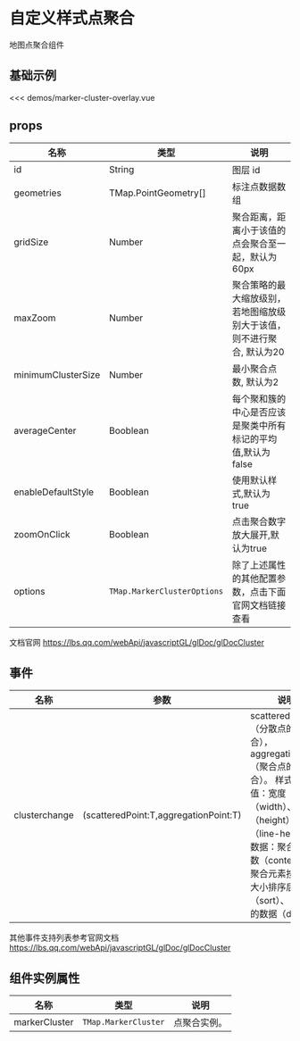 # 自定义样式点聚合

地图点聚合组件


## 基础示例

<MarkerClusterOverlayDemo/>

<<< demos/marker-cluster-overlay.vue

## props

| 名称            | 类型                         | 说明                                                 |
| --------------- | ---------------------------- | ---------------------------------------------------- |
| id         | String                                       | 图层 id          |
| geometries | TMap.PointGeometry[]                         | 标注点数据数组   |
| gridSize | Number                                         | 聚合距离，距离小于该值的点会聚合至一起，默认为60px  |
| maxZoom | Number                                          | 聚合策略的最大缩放级别，若地图缩放级别大于该值，则不进行聚合, 默认为20 |
| minimumClusterSize | Number                               | 最小聚合点数, 默认为2 |
| averageCenter | Booblean                                  | 每个聚和簇的中心是否应该是聚类中所有标记的平均值,默认为false |
| enableDefaultStyle | Booblean                             | 使用默认样式,默认为true |
| zoomOnClick | Booblean                                    | 点击聚合数字放大展开,默认为true |
| options   | `TMap.MarkerClusterOptions` |  除了上述属性的其他配置参数，点击下面官网文档链接查看                        |

文档官网 https://lbs.qq.com/webApi/javascriptGL/glDoc/glDocCluster

## 事件

| 名称            | 参数                         | 说明                                                 |
| --------------- | ---------------------------- | ---------------------------------------------------- |
| clusterchange          | (scatteredPoint:T,aggregationPoint:T)      | scatteredPoint（分散点的坐标集合），aggregationPoint（聚合点的坐标集合）。            样式值建议值：宽度（width）、高度（height）、行高（line-height）。数据：聚合元素个数（content），聚合元素按照个数大小排序后的顺序（sort）、 自定义的数据（data）          |

其他事件支持列表参考官网文档 https://lbs.qq.com/webApi/javascriptGL/glDoc/glDocCluster

## 组件实例属性

| 名称            | 类型                         | 说明                                                 |
| --------------- | ---------------------------- | ---------------------------------------------------- |
| markerCluster          | `TMap.MarkerCluster` | 点聚合实例。                                   |
